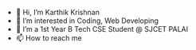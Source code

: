 - 👋 Hi, I’m Karthik Krishnan
- 👀 I’m interested in Coding, Web Developing
- 🌱 I’m a 1st Year B Tech CSE Student @ SJCET PALAI
- 📫 How to reach me

<!---
iamkarthik2004/iamkarthik2004 is a ✨ special ✨ repository because its `README.md` (this file) appears on your GitHub profile.
You can click the Preview link to take a look at your changes.
--->
